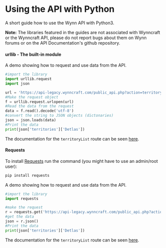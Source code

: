 # Using the API with Python

A short guide how to use the Wynn API with Python3.

**Note:** The libraries featured in the guides are not associated with Wynncraft or the Wynncraft API, please do not report bugs about them on Wynn forums or on the API Documentation's github repository.

#### urllib - The built-in module

A demo showing how to request and use data from the API.

```py
#import the library
import urllib.request
import json 

url = 'https://api-legacy.wynncraft.com/public_api.php?action=territoryList'
#Make the request object
f = urllib.request.urlopen(url)
#Read the data from the request
data = f.read().decode('utf-8')
#convert the string to JSON objects (dictonaries)
json = json.loads(data)
#Print the data
print(json['territories']['Detlas'])
```

The documentation for the `territoryList` route can be seen [here](../Territory-API/README.md).

#### Requests

To install [Requests](https://pypi.org/project/requests/) run the command (you might have to use an admin/root user): 
```bash
pip install requests
```

A demo showing how to request and use data from the API.

```py
#import the library
import requests

#make the request
r = requests.get('https://api-legacy.wynncraft.com/public_api.php?action=territoryList')
#get the data
json = r.json()
#Print the data
print(json['territories']['Detlas'])
```

The documentation for the `territoryList` route can be seen [here](../Territory-API/README.md).